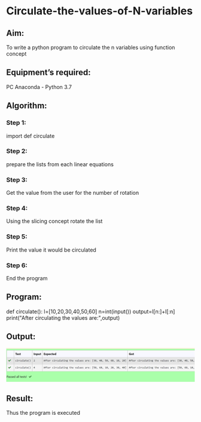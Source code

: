 # Circulate-the-values-of-N-variables
## Aim:
To write a python program to circulate the n variables using function concept
## Equipment’s required:
PC
Anaconda - Python 3.7
## Algorithm: 
### Step 1: 
import def circulate
### Step 2:
prepare the lists from each linear equations
### Step 3: 
Get the value from the user for the number of rotation
### Step 4: 
Using the slicing concept rotate the list
### Step 5:
Print the value it would be circulated 
### Step 6: 
End the program
## Program:
def circulate():
    l=[10,20,30,40,50,60]
    n=int(input())
    output=l[n:]+l[:n]
    print("After circulating the values are:",output)
## Output:
![Output 1](SWTTT.png)
## Result:
Thus the program is executed

